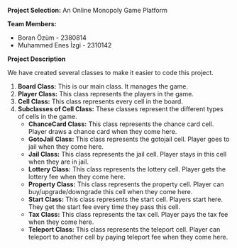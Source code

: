 **Project Selection:** An Online Monopoly Game Platform

**Team Members:**
* Boran Özüm - 2380814
* Muhammed Enes İzgi - 2310142

**Project Description**

We have created several classes to make it easier to code this project.

1. **Board Class:** This is our main class. It manages the game.
2. **Player Class:** This class represents the players in the game.
3. **Cell Class:** This class represents every cell in the board.
4. **Subclasses of Cell Class:** These classes represent the different types of cells in the game.
   * **ChanceCard Class:** This class represents the chance card cell. Player draws a chance card when they come here.
   * **GotoJail Class:** This class represents the gotojail cell. Player goes to jail when they come here.
   * **Jail Class:** This class represents the jail cell. Player stays in this cell when they are in jail.
   * **Lottery Class:** This class represents the lottery cell. Player gets the lottery fee when they come here.
   * **Property Class:** This class represents the property cell. Player can buy/upgrade/downgrade this cell when they come here.
   * **Start Class:** This class represents the start cell. Players start here. They get the start fee every time they pass this cell.
   * **Tax Class:** This class represents the tax cell. Player pays the tax fee when they come here.
   * **Teleport Class:** This class represents the teleport cell. Player can teleport to another cell by paying teleport fee when they come here.